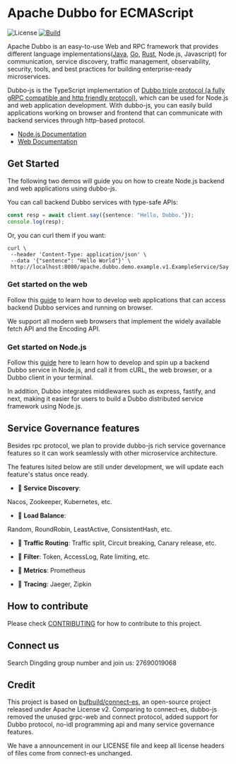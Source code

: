 # Apache Dubbo for ECMAScript
![License](https://img.shields.io/github/license/alibaba/dubbo.svg)
[![Build](https://github.com/apache/dubbo-js/blob/dubbo3/.github/workflows/node.js.yml/badge.svg)](https://github.com/apache/dubbo-js/blob/dubbo3/.github/workflows/node.js.yml)

Apache Dubbo is an easy-to-use Web and RPC framework that provides different
language implementations([Java](https://github.com/apache/dubbo), [Go](https://github.com/apache/dubbo-go), [Rust](https://github.com/apache/dubbo-rust), Node.js, Javascript) for communication, service discovery, traffic management,
observability, security, tools, and best practices for building enterprise-ready microservices.

Dubbo-js is the TypeScript implementation of [Dubbo triple protocol (a fully gRPC compatible and http friendly protocol)](https://dubbo.apache.org/zh-cn/overview/reference/protocols/triple-spec/), which can be used for Node.js and web application development. With dubbo-js, you can easily build applications working on browser and frontend that can communicate with backend services through http-based protocol.

* [Node.js Documentation]([https://dubbo.apache.org/zh-cn/overview/mannual/nodejs-sdk/](https://github.com/apache/dubbo-js/blob/dubbo3/example/dubbo-node-example))
* [Web Documentation]([https://dubbo.apache.org/zh-cn/overview/mannual/web-sdk/](https://github.com/apache/dubbo-js/blob/dubbo3/example/dubbo-web-example))

## Get Started
The following two demos will guide you on how to create Node.js backend and web applications using dubbo-js.

You can call backend Dubbo services with type-safe APIs:

```typescript
const resp = await client.say({sentence: "Hello, Dubbo."});
console.log(resp);
```

Or, you can curl them if you want:

```shell
curl \
 --header 'Content-Type: application/json' \
 --data '{"sentence": "Hello World"}' \
 http://localhost:8080/apache.dubbo.demo.example.v1.ExampleService/Say
```

### Get started on the web
Follow this [guide]() to learn how to develop web applications that can access backend Dubbo services and running on browser.

We support all modern web browsers that implement the widely available fetch API and the Encoding API.

### Get started on Node.js

Follow this [guide](./example/dubbo-node-example/) here to learn how to develop and spin up a backend Dubbo service in Node.js, and call it from cURL, the web browser, or a Dubbo client in your terminal.

In addition, Dubbo integrates middlewares such as express, fastify, and next, making it easier for users to build a Dubbo distributed service framework using Node.js.

## Service Governance features
Besides rpc protocol, we plan to provide dubbo-js rich service governance features so it can work seamlessly with other microservice architecture. 

The features lsited below are still under development, we will update each feature's status once ready.

- :construction: **Service Discovery**:

 Nacos, Zookeeper, Kubernetes, etc.

- :construction: **Load Balance**:

 Random, RoundRobin, LeastActive, ConsistentHash, etc.

- :construction: **Traffic Routing**:
 Traffic split, Circuit breaking, Canary release, etc.

- :construction: **Filter**:
 Token, AccessLog, Rate limiting, etc.

- :construction: **Metrics**:
  Prometheus

- :construction: **Tracing**:
  Jaeger, Zipkin

## How to contribute

Please check [CONTRIBUTING](./CONTRIBUTING.md) for how to contribute to this project.

## Connect us

Search Dingding group number and join us: 27690019068

## Credit

This project is based on [bufbuild/connect-es](https://github.com/bufbuild/connect-es), an open-source project released under Apache License v2. Comparing to connect-es, dubbo-js removed the unused grpc-web and connect protocol, added support for Dubbo protocol, no-idl programming api and many service governance features. 

We have a announcement in our LICENSE file and keep all license headers of files come from connect-es unchanged.
